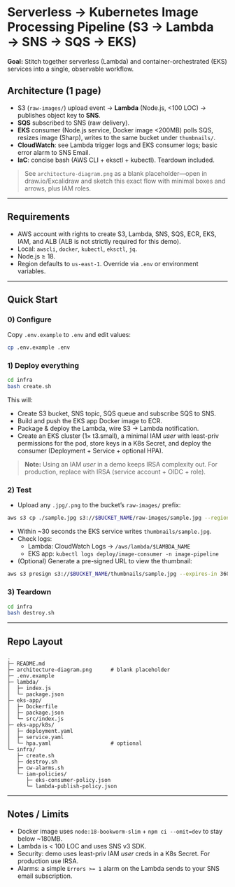 # Serverless → Kubernetes Image Processing Pipeline (S3 → Lambda → SNS → SQS → EKS)

**Goal:** Stitch together serverless (Lambda) and container-orchestrated (EKS) services into a single, observable workflow.

## Architecture (1 page)
- S3 (`raw-images/`) upload event → **Lambda** (Node.js, <100 LOC) → publishes object key to **SNS**.
- **SQS** subscribed to SNS (raw delivery).
- **EKS** consumer (Node.js service, Docker image <200MB) polls SQS, resizes image (Sharp), writes to the same bucket under `thumbnails/`.
- **CloudWatch**: see Lambda trigger logs and EKS consumer logs; basic error alarm to SNS Email.
- **IaC**: concise bash (AWS CLI + eksctl + kubectl). Teardown included.

> See `architecture-diagram.png` as a blank placeholder—open in draw.io/Excalidraw and sketch this exact flow with minimal boxes and arrows, plus IAM roles.

---

## Requirements
- AWS account with rights to create S3, Lambda, SNS, SQS, ECR, EKS, IAM, and ALB (ALB is not strictly required for this demo).
- Local: `awscli`, `docker`, `kubectl`, `eksctl`, `jq`.
- Node.js ≥ 18.
- Region defaults to `us-east-1`. Override via `.env` or environment variables.

---

## Quick Start

### 0) Configure
Copy `.env.example` to `.env` and edit values:
```bash
cp .env.example .env
```

### 1) Deploy everything
```bash
cd infra
bash create.sh
```
This will:
- Create S3 bucket, SNS topic, SQS queue and subscribe SQS to SNS.
- Build and push the EKS app Docker image to ECR.
- Package & deploy the Lambda, wire S3 → Lambda notification.
- Create an EKS cluster (1× t3.small), a minimal IAM *user* with least-priv permissions for the pod, store keys in a K8s Secret, and deploy the consumer (Deployment + Service + optional HPA).

> **Note:** Using an IAM *user* in a demo keeps IRSA complexity out. For production, replace with IRSA (service account + OIDC + role).

### 2) Test
- Upload any `.jpg/.png` to the bucket’s `raw-images/` prefix:
```bash
aws s3 cp ./sample.jpg s3://$BUCKET_NAME/raw-images/sample.jpg --region $AWS_REGION
```
- Within ~30 seconds the EKS service writes `thumbnails/sample.jpg`.
- Check logs:
  - Lambda: CloudWatch Logs → `/aws/lambda/$LAMBDA_NAME`
  - EKS app: `kubectl logs deploy/image-consumer -n image-pipeline`
- (Optional) Generate a pre-signed URL to view the thumbnail:
```bash
aws s3 presign s3://$BUCKET_NAME/thumbnails/sample.jpg --expires-in 3600 --region $AWS_REGION
```

### 3) Teardown
```bash
cd infra
bash destroy.sh
```

---

## Repo Layout
```
.
├─ README.md
├─ architecture-diagram.png      # blank placeholder
├─ .env.example
├─ lambda/
│  ├─ index.js
│  └─ package.json
├─ eks-app/
│  ├─ Dockerfile
│  ├─ package.json
│  └─ src/index.js
├─ eks-app/k8s/
│  ├─ deployment.yaml
│  ├─ service.yaml
│  └─ hpa.yaml                   # optional
└─ infra/
   ├─ create.sh
   ├─ destroy.sh
   ├─ cw-alarms.sh
   └─ iam-policies/
      ├─ eks-consumer-policy.json
      └─ lambda-publish-policy.json
```

---

## Notes / Limits
- Docker image uses `node:18-bookworm-slim` + `npm ci --omit=dev` to stay below ~180MB.
- Lambda is < 100 LOC and uses SNS v3 SDK.
- Security: demo uses least-priv IAM *user* creds in a K8s Secret. For production use IRSA.
- Alarms: a simple `Errors >= 1` alarm on the Lambda sends to your SNS email subscription.
